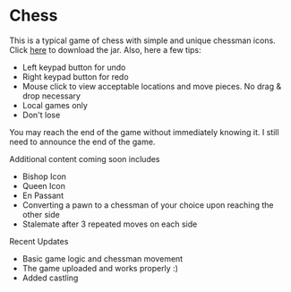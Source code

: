 # Chess
<p>This is a typical game of chess with simple and unique chessman icons. Click <a href="https://github.com/ReubenBeeler/Chess/blob/main/Chess.zip?raw=true">here</a> to download the jar. Also, here a few tips:</p>
<ul>
  <li>Left keypad button for undo</li>
  <li>Right keypad button for redo</li>
  <li>Mouse click to view acceptable locations and move pieces. No drag & drop necessary</li>
  <li>Local games only</li>
  <li>Don't lose</li>
</ul>

<p>You may reach the end of the game without immediately knowing it. I still need to announce the end of the game.</p>
<p>Additional content coming soon includes</p>
<ul>
  <li>Bishop Icon</li>
  <li>Queen Icon</li>
  <li>En Passant</li>
  <li>Converting a pawn to a chessman of your choice upon reaching the other side</li>
  <li>Stalemate after 3 repeated moves on each side</li>
</ul>

<p>Recent Updates</p>
<ul>
  <li>Basic game logic and chessman movement</li>
  <li>The game uploaded and works properly :)</li>
  <li>Added castling</li>
</ul>
